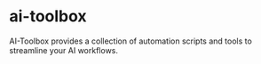 # ai-toolbox
AI-Toolbox provides a collection of automation scripts and tools to streamline your AI workflows.

